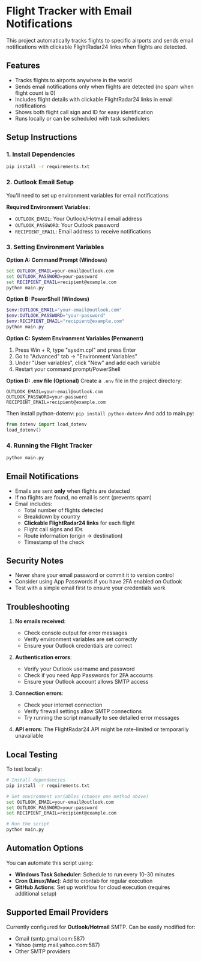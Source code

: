 # Flight Tracker with Email Notifications

This project automatically tracks flights to specific airports and sends email notifications with clickable FlightRadar24 links when flights are detected.

## Features

- Tracks flights to airports anywhere in the world
- Sends email notifications only when flights are detected (no spam when flight count is 0)
- Includes flight details with clickable FlightRadar24 links in email notifications
- Shows both flight call sign and ID for easy identification
- Runs locally or can be scheduled with task schedulers

## Setup Instructions

### 1. Install Dependencies

```bash
pip install -r requirements.txt
```

### 2. Outlook Email Setup

You'll need to set up environment variables for email notifications:

**Required Environment Variables:**
- `OUTLOOK_EMAIL`: Your Outlook/Hotmail email address
- `OUTLOOK_PASSWORD`: Your Outlook password
- `RECIPIENT_EMAIL`: Email address to receive notifications

### 3. Setting Environment Variables

**Option A: Command Prompt (Windows)**
```cmd
set OUTLOOK_EMAIL=your-email@outlook.com
set OUTLOOK_PASSWORD=your-password
set RECIPIENT_EMAIL=recipient@example.com
python main.py
```

**Option B: PowerShell (Windows)**
```powershell
$env:OUTLOOK_EMAIL="your-email@outlook.com"
$env:OUTLOOK_PASSWORD="your-password"
$env:RECIPIENT_EMAIL="recipient@example.com"
python main.py
```

**Option C: System Environment Variables (Permanent)**
1. Press Win + R, type "sysdm.cpl" and press Enter
2. Go to "Advanced" tab → "Environment Variables"
3. Under "User variables", click "New" and add each variable
4. Restart your command prompt/PowerShell

**Option D: .env file (Optional)**
Create a `.env` file in the project directory:
```
OUTLOOK_EMAIL=your-email@outlook.com
OUTLOOK_PASSWORD=your-password
RECIPIENT_EMAIL=recipient@example.com
```

Then install python-dotenv: `pip install python-dotenv`
And add to main.py:
```python
from dotenv import load_dotenv
load_dotenv()
```

### 4. Running the Flight Tracker

```bash
python main.py
```

## Email Notifications

- Emails are sent **only** when flights are detected
- If no flights are found, no email is sent (prevents spam)
- Email includes:
  - Total number of flights detected
  - Breakdown by country
  - **Clickable FlightRadar24 links** for each flight
  - Flight call signs and IDs
  - Route information (origin → destination)
  - Timestamp of the check

## Security Notes

- Never share your email password or commit it to version control
- Consider using App Passwords if you have 2FA enabled on Outlook
- Test with a simple email first to ensure your credentials work

## Troubleshooting

1. **No emails received**: 
   - Check console output for error messages
   - Verify environment variables are set correctly
   - Ensure your Outlook credentials are correct

2. **Authentication errors**: 
   - Verify your Outlook username and password
   - Check if you need App Passwords for 2FA accounts
   - Ensure your Outlook account allows SMTP access

3. **Connection errors**: 
   - Check your internet connection
   - Verify firewall settings allow SMTP connections
   - Try running the script manually to see detailed error messages

4. **API errors**: The FlightRadar24 API might be rate-limited or temporarily unavailable

## Local Testing

To test locally:

```bash
# Install dependencies
pip install -r requirements.txt

# Set environment variables (choose one method above)
set OUTLOOK_EMAIL=your-email@outlook.com
set OUTLOOK_PASSWORD=your-password
set RECIPIENT_EMAIL=recipient@example.com

# Run the script
python main.py
```

## Automation Options

You can automate this script using:

- **Windows Task Scheduler**: Schedule to run every 10-30 minutes
- **Cron (Linux/Mac)**: Add to crontab for regular execution
- **GitHub Actions**: Set up workflow for cloud execution (requires additional setup)

## Supported Email Providers

Currently configured for **Outlook/Hotmail** SMTP. Can be easily modified for:
- Gmail (smtp.gmail.com:587)
- Yahoo (smtp.mail.yahoo.com:587)
- Other SMTP providers
